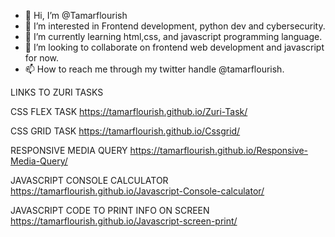 - 👋 Hi, I’m @Tamarflourish
- 👀 I’m interested in Frontend development, python dev and cybersecurity.
- 🌱 I’m currently learning html,css, and javascript programming language.
- 💞️ I’m looking to collaborate on frontend web development and javascript for now.
- 📫 How to reach me through my twitter handle @tamarflourish.

LINKS TO ZURI TASKS


CSS FLEX TASK 
https://tamarflourish.github.io/Zuri-Task/

CSS GRID TASK
https://tamarflourish.github.io/Cssgrid/


RESPONSIVE MEDIA QUERY
https://tamarflourish.github.io/Responsive-Media-Query/


JAVASCRIPT CONSOLE CALCULATOR
https://tamarflourish.github.io/Javascript-Console-calculator/


JAVASCRIPT CODE TO PRINT INFO ON SCREEN
https://tamarflourish.github.io/Javascript-screen-print/



<!---
Tamarflourish/Tamarflourish is a ✨ special ✨ repository because its `README.md` (this file) appears on your GitHub profile.
You can click the Preview link to take a look at your changes.
--->
